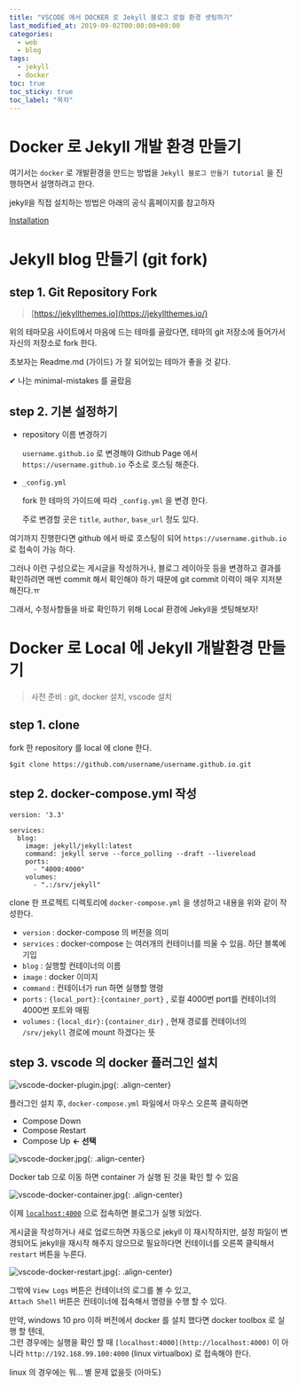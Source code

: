 ```yaml
---
title: "VSCODE 에서 DOCKER 로 Jekyll 블로그 로컬 환경 셋팅하기"
last_modified_at: 2019-09-02T00:00:00+09:00
categories:
  - web
  - blog
tags:
  - jekyll
  - docker
toc: true
toc_sticky: true
toc_label: "목차"
---
```

# Docker 로 Jekyll 개발 환경 만들기

여기서는 `docker` 로 개발환경을 만드는 방법을 `Jekyll 블로그 만들기 tutorial` 을 진행하면서 설명하려고 한다.

jekyll을 직접 설치하는 방법은 아래의 공식 홈페이지를 참고하자

[Installation](https://jekyllrb.com/docs/installation)

# Jekyll blog 만들기 (git fork)

## step 1. Git Repository Fork

> [https://jekyllthemes.io](https://jekyllthemes.io/)

위의 테마모음 사이트에서 마음에 드는 테마를 골랐다면, 테마의 git 저장소에 들어가서 자신의 저장소로 fork 한다.

초보자는 Readme.md (가이드) 가 잘 되어있는 테마가 좋을 것 같다.

✔ 나는 minimal-mistakes 를 골랐음

## step 2. 기본 설정하기

- repository 이름 변경하기

    `username.github.io` 로 변경해야 Github Page 에서 `https://username.github.io` 주소로 호스팅 해준다.

- `_config.yml`

    fork 한 테마의 가이드에 따라 `_config.yml` 을 변경 한다.

    주로 변경할 곳은 `title`, `author`, `base_url` 정도 있다.

여기까지 진행한다면 github 에서 바로 호스팅이 되어 `https://username.github.io` 로 접속이 가능 하다.

그러나 이런 구성으로는 게시글을 작성하거나, 블로그 레이아웃 등을 변경하고 결과를 확인하려면 매번 commit 해서 확인해야 하기 때문에 git commit 이력이 매우 지저분해진다.ㅠ

그래서, 수정사항들을 바로 확인하기 위해 Local 환경에 Jekyll을 셋팅해보자!

# Docker 로 Local 에 Jekyll 개발환경 만들기
> 사전 준비 : git, docker 설치, vscode 설치

## step 1. clone

fork 한 repository 를 local 에 clone 한다.

    $git clone https://github.com/username/username.github.io.git

## step 2. docker-compose.yml 작성

    version: '3.3'
    
    services:
      blog:
        image: jekyll/jekyll:latest
        command: jekyll serve --force_polling --draft --livereload
        ports:
          - "4000:4000"
        volumes:
          - ".:/srv/jekyll"

clone 한 프로젝트 디렉토리에 `docker-compose.yml` 을 생성하고 내용을 위와 같이 작성한다.

- `version`  : docker-compose 의 버전을 의미
- `services` : docker-compose 는 여러개의 컨테이너를 띄울 수 있음. 하단 블록에 기입
- `blog` : 실행할 컨테이너의 이름
- `image` : docker 이미지
- `command` : 컨테이너가 run 하면 실행할 명령
- `ports` : `{local_port}:{container_port}` , 로컬 4000번 port를 컨테이너의 4000번 포트와 매핑
- `volumes` : `{local_dir}:{container_dir}` , 현재 경로를 컨테이너의 `/srv/jekyll` 경로에 mount 하겠다는 뜻

## step 3. vscode 의 docker 플러그인 설치

![vscode-docker-plugin.jpg](/assets/images/posts/2019-09-02/vscode-docker-plugin.jpg){: .align-center}

플러그인 설치 후, `docker-compose.yml` 파일에서 마우스 오른쪽 클릭하면

- Compose Down
- Compose Restart
- Compose Up **← 선택**

![vscode-docker.jpg](/assets/images/posts/2019-09-02/vscode-docker.jpg){: .align-center}

Docker tab 으로 이동 하면 container 가 실행 된 것을 확인 할 수 있음

![vscode-docker-container.jpg](/assets/images/posts/2019-09-02/vscode-docker-container.jpg){: .align-center}

이제 [`localhost:4000`](http://localhost:4000) 으로 접속하면 블로그가 실행 되었다.

게시글을 작성하거나 새로 업로드하면 자동으로 jekyll 이 재시작하지만, 설정 파일이 변경되어도 jekyll을 재시작 해주지 않으므로 필요하다면 컨테이너를 오른쪽 클릭해서 `restart` 버튼을 누른다.

![vscode-docker-restart.jpg](/assets/images/posts/2019-09-02/vscode-docker-restart.jpg){: .align-center}

그밖에 `View Logs` 버튼은 컨테이너의 로그를 볼 수 있고,  
`Attach Shell` 버튼은 컨테이너에 접속해서 명령을 수행 할 수 있다.

만약, windows 10 pro 이하 버전에서 docker 를 설치 했다면 docker toolbox 로 실행 할 텐데,  
그런 경우에는 실행을 확인 할 때 `[localhost:4000](http://localhost:4000)` 이 아니라 `http://192.168.99.100:4000` (linux virtualbox) 로 접속해야 한다.

linux 의 경우에는 뭐... 별 문제 없을듯 (아마도)
